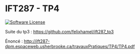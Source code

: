 IFT287 - TP4
==========

[![Software License](https://img.shields.io/badge/license-MIT-brightgreen.svg?style=flat-square)](LICENSE)


Suite du tp3 : https://github.com/felixhamel/ift287_tp3

Énoncé : http://ift287-dpm.espaceweb.usherbrooke.ca/travauxPratiques/TP4/TP4.pdf
